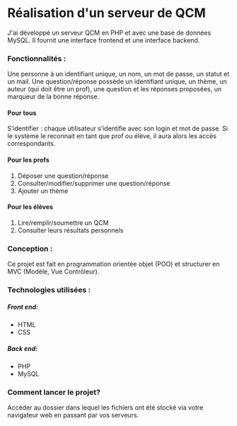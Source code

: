 #  Réalisation d'un serveur de QCM

J'ai développé un serveur QCM en PHP et avec une base de données MySQL. Il fournit une interface frontend et une interface backend.


### Fonctionnalités : 

Une personne à un identifiant unique, un nom, un mot de passe, un statut et un mail. Une question/réponse possède un identifiant unique, un thème, un auteur (qui doit être un 
prof), une question et les réponses proposées, un marqueur de la bonne réponse. 

#### Pour tous
S’identifier : chaque utilisateur s’identifie avec son login et mot de passe. Si le système le 
reconnait en tant que prof ou élève, il aura alors les accès correspondants. 

#### Pour les profs
1. Déposer une question/réponse
2. Consulter/modifier/supprimer une question/réponse
3. Ajouter un thème


#### Pour les élèves
1. Lire/remplir/soumettre un QCM
2. Consulter leurs résultats personnels



### Conception : 
Ce projet est fait en programmation orientée objet (POO) et structurer en MVC (Modèle, Vue Contrôleur).



### Technologies utilisées : 

##### Front end:  

* HTML
* CSS



##### Back end: 

* PHP
* MySQL





### Comment lancer le projet? 

Accéder au dossier dans lequel les fichiers ont été stocké via votre navigateur web en passant par vos serveurs.

